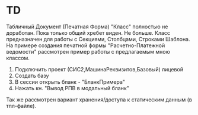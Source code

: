 # TD
Табличный Документ (Печатная Форма)
"Класс" полностью не доработан. Пока только общий хребет виден. Не больше.
Класс предназначен для работы с Секциями, Столбцами, Строками Шаблона.
На примере создания печатной формы "Расчетно-Платежной ведомости" рассмотрен пример работы с предлагаемым мною классом.

1. Подключить проект (СИС2,МашинаРеквизитов,Базовый) лицевой
2. Создать базу
3. В сессии открыть бланк - "БланкПримера"
4. Нажать кн. "Вывод РПВ в модальный бланк"

Так же рассмотрен вариант хранения/доступа к статическим данным (в тпл-файле).
